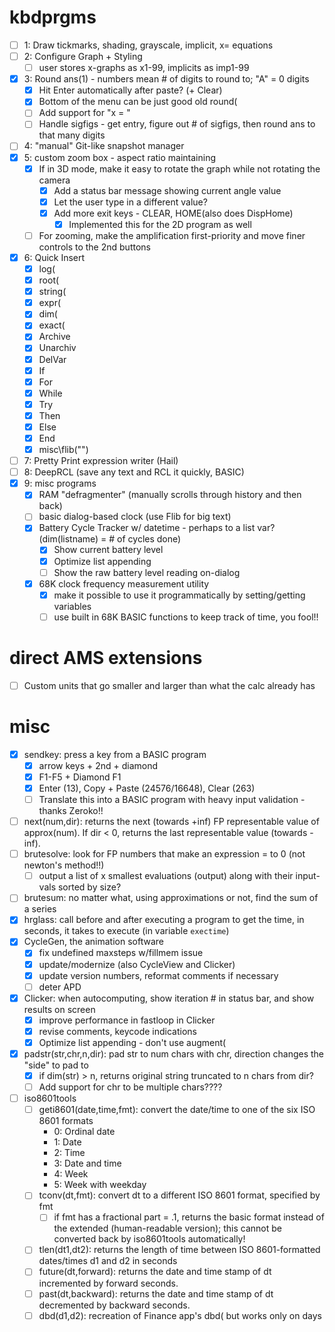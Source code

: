# kbdprgms

 - [ ] 1: Draw tickmarks, shading, grayscale, implicit, x= equations
 - [ ] 2: Configure Graph + Styling
   - [ ] user stores x-graphs as x1-99, implicits as imp1-99
 - [X] 3: Round ans(1) - numbers mean # of digits to round to; "A" = 0 digits
   - [X] Hit Enter automatically after paste? (+ Clear)
   - [X] Bottom of the menu can be just good old round(
   - [ ] Add support for "x = "
   - [ ] Handle sigfigs - get entry, figure out # of sigfigs, then round ans to that many digits
 - [ ] 4: "manual" Git-like snapshot manager
 - [X] 5: custom zoom box - aspect ratio maintaining
   - [X] If in 3D mode, make it easy to rotate the graph while not rotating the camera
     - [X] Add a status bar message showing current angle value
     - [X] Let the user type in a different value?
     - [X] Add more exit keys - CLEAR, HOME(also does DispHome)
       - [X] Implemented this for the 2D program as well
   - [ ] For zooming, make the amplification first-priority and move finer controls to the 2nd buttons
 - [X] 6: Quick Insert
   - [X] log(
   - [X] root(
   - [X] string(
   - [X] expr(
   - [X] dim(
   - [X] exact(
   - [X] Archive
   - [X] Unarchiv
   - [X] DelVar
   - [X] If
   - [X] For
   - [X] While
   - [X] Try
   - [X] Then
   - [X] Else
   - [X] End
   - [X] misc\flib("")
 - [ ] 7: Pretty Print expression writer (Hail)
 - [ ] 8: DeepRCL (save any text and RCL it quickly, BASIC)
 - [X] 9: misc programs
   - [X] RAM "defragmenter" (manually scrolls through history and then back)
   - [ ] basic dialog-based clock (use Flib for big text)
   - [X] Battery Cycle Tracker w/ datetime - perhaps to a list var? (dim(listname) = # of cycles done)
     - [X] Show current battery level
     - [X] Optimize list appending
     - [ ] Show the raw battery level reading on-dialog
   - [X] 68K clock frequency measurement utility
     - [X] make it possible to use it programmatically by setting/getting variables
     - [ ] use built in 68K BASIC functions to keep track of time, you fool!!

# direct AMS extensions
 - [ ] Custom units that go smaller and larger than what the calc already has

# misc
 - [X] sendkey: press a key from a BASIC program
   - [X] arrow keys + 2nd + diamond
   - [X] F1-F5 + Diamond F1
   - [X] Enter (13), Copy + Paste (24576/16648), Clear (263)
   - [ ] Translate this into a BASIC program with heavy input validation - thanks Zeroko!!
 - [ ] next(num,dir): returns the next (towards +inf) FP representable value of approx(num). If dir < 0, returns the last representable value (towards -inf).
 - [ ] brutesolve: look for FP numbers that make an expression = to 0 (not newton's method!!)
   - [ ] output a list of x smallest evaluations (output) along with their input-vals sorted by size?
 - [ ] brutesum: no matter what, using approximations or not, find the sum of a series
 - [X] hrglass: call before and after executing a program to get the time, in seconds, it takes to execute (in variable `exectime`)
 - [X] CycleGen, the animation software
   - [X] fix undefined maxsteps w/fillmem issue
   - [X] update/modernize (also CycleView and Clicker)
   - [X] update version numbers, reformat comments if necessary
   - [ ] deter APD
 - [X] Clicker: when autocomputing, show iteration # in status bar, and show results on screen
   - [X] improve performance in fastloop in Clicker
   - [X] revise comments, keycode indications
   - [X] Optimize list appending - don't use augment(
 - [x] padstr(str,chr,n,dir): pad str to num chars with chr, direction changes the "side" to pad to
   - [X] if dim(str) > n, returns original string truncated to n chars from dir?
   - [ ] Add support for chr to be multiple chars????
 - [ ] iso8601tools
   - [ ] geti8601(date,time,fmt): convert the date/time to one of the six ISO 8601 formats
     - 0: Ordinal date
     - 1: Date
     - 2: Time
     - 3: Date and time
     - 4: Week
     - 5: Week with weekday
   - [ ] tconv(dt,fmt): convert dt to a different ISO 8601 format, specified by fmt
     - [ ] if fmt has a fractional part = .1, returns the basic format instead of the extended (human-readable version); this cannot be converted back by iso8601tools automatically!
   - [ ] tlen(dt1,dt2): returns the length of time between ISO 8601-formatted dates/times d1 and d2 in seconds
   - [ ] future(dt,forward): returns the date and time stamp of dt incremented by forward seconds.
   - [ ] past(dt,backward): returns the date and time stamp of dt decremented by backward seconds.
   - [ ] dbd(d1,d2): recreation of Finance app's dbd( but works only on days
